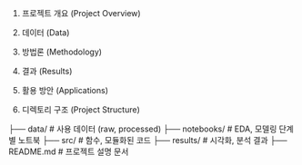
1. 프로젝트 개요 (Project Overview)

2. 데이터 (Data)

3. 방법론 (Methodology)

4. 결과 (Results)

5. 활용 방안 (Applications)



7. 디렉토리 구조 (Project Structure)

├── data/              # 사용 데이터 (raw, processed)
├── notebooks/         # EDA, 모델링 단계별 노트북
├── src/               # 함수, 모듈화된 코드
├── results/           # 시각화, 분석 결과
├── README.md          # 프로젝트 설명 문서

